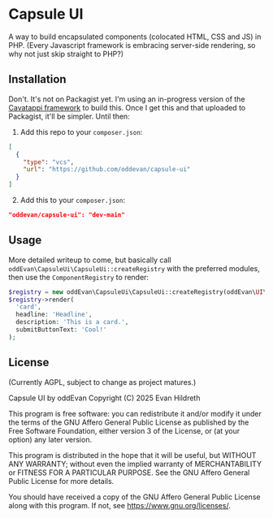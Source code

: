 # Capsule UI

A way to build encapsulated components (colocated HTML, CSS and JS) in PHP. (Every
Javascript framework is embracing server-side rendering, so why not just skip straight to PHP?)

## Installation

Don't. It's not on Packagist yet. I'm using an in-progress version of the [Cavatappi framework][sb-fx] to build this.
Once I get this and that uploaded to Packagist, it'll be simpler. Until then:

[sb-fx]: https://github.com/cavatappiphp/foundation

1) Add this repo to your `composer.json`:

```json
[
  {
    "type": "vcs",
    "url": "https://github.com/oddevan/capsule-ui"
  }
]
```

2) Add this to your `composer.json`:

```json
"oddevan/capsule-ui": "dev-main"
```

## Usage

More detailed writeup to come, but basically call `oddEvan\CapsuleUi\CapsuleUi::createRegistry` with the
preferred modules, then use the `ComponentRegistry` to render:

```php
$registry = new oddEvan\CapsuleUi\CapsuleUi::createRegistry(oddEvan\UI\Module::class);
$registry->render(
  'card',
  headline: 'Headline',
  description: 'This is a card.',
  submitButtonText: 'Cool!'
);
```

## License

(Currently AGPL, subject to change as project matures.)

Capsule UI by oddEvan
Copyright (C) 2025 Evan Hildreth

This program is free software: you can redistribute it and/or modify
it under the terms of the GNU Affero General Public License as
published by the Free Software Foundation, either version 3 of the
License, or (at your option) any later version.

This program is distributed in the hope that it will be useful,
but WITHOUT ANY WARRANTY; without even the implied warranty of
MERCHANTABILITY or FITNESS FOR A PARTICULAR PURPOSE.  See the
GNU Affero General Public License for more details.

You should have received a copy of the GNU Affero General Public License
along with this program.  If not, see <https://www.gnu.org/licenses/>.